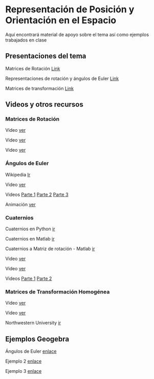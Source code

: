 # Representación de Posición y Orientación en el Espacio

Aquí encontrará material de apoyo sobre el tema así como ejemplos trabajados en clase

## Presentaciones del tema

Matrices de Rotación [Link](../Presentaciones%20-%20Alexandra%20Velasco/1%20Cinematica_%20matrices%20de%20rotacion.pptx)

Representaciones de rotación y ángulos de Euler [Link](../Presentaciones%20-%20Alexandra%20Velasco/2%20Representacion%20de%20rotaciones%20-composicio%CC%81n%20y%20angulos%20de%20euler.pptx)

Matrices de transformación [Link](../Presentaciones%20-%20Alexandra%20Velasco/3%20Cinematica%20matrices%20de%20transformacion.pptx)

## Videos y otros recursos

### Matrices de Rotación

Video [ver](https://www.youtube.com/watch?v=LZqt05XENdY&t=131s)

Video [ver](https://www.youtube.com/watch?v=stYoZVRsfuE)

Video [ver](https://www.youtube.com/watch?v=uLl_egj9F2M)

### Ángulos de Euler

Wikipedia [Ir](https://en.wikipedia.org/wiki/Euler_angles)

Video [ver](https://www.youtube.com/watch?v=NitYlRFQXPQ&list=PLjzuoBhdtaXMrzJtuu75QhykTTuA2o-Ns&index=18)

Videos [Parte 1](https://www.youtube.com/watch?v=Gji6E9zXN4Q) [Parte 2](https://www.youtube.com/watch?v=2gFwy9L4drU) [Parte 3](https://www.youtube.com/watch?v=pddCmF7aGXk)

Animación [ver](https://www.youtube.com/watch?v=x4SO85j-Jk8)

### Cuaternios

Cuaternios en Python [ir](https://medium.com/@whyamit404/working-with-quaternions-in-numpy-49cde4b939ce)

Cuaternios en Matlab [ir](https://la.mathworks.com/help/nav/ref/quaternion.html)

Cuaternios a Matriz de rotación - Matlab [ir](https://la.mathworks.com/help/fusion/ref/quaternion.rotmat.html)

Video [ver](https://www.youtube.com/watch?v=EsThkmS1NlA&list=PLjzuoBhdtaXMrzJtuu75QhykTTuA2o-Ns&index=19)

Video [ver](https://www.youtube.com/watch?v=DhCYM-t4Mss)

Videos [Parte 1](https://www.youtube.com/watch?v=0im2iYiMOsA) [Parte 2](https://youtu.be/9M0mtOCbXgo)

### Matrices de Transformación Homogénea

Video [ver](https://youtu.be/Hk1iOttyYQw)

Video [ver](https://youtu.be/neILzW6JDaY)

Northwestern University [ir](https://modernrobotics.northwestern.edu/nu-gm-book-resource/3-3-1-homogeneous-transformation-matrices/)

## Ejemplos Geogebra

Ángulos de Euler [enlace](https://www.geogebra.org/m/mf7sxpes)

Ejemplo 2 [enlace](https://www.geogebra.org/calculator/pnr93rhc)

Ejemplo 3 [enlace](https://www.geogebra.org/calculator/pp8c2upf)
